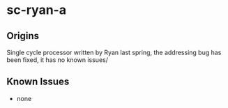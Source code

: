 # sc-ryan-a

## Origins
Single cycle processor written by Ryan last spring, the addressing bug has been fixed, it has no known issues/

## Known Issues
- none